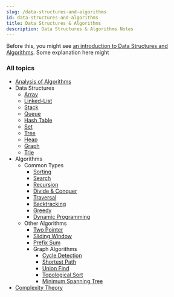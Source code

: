 ```yaml
---
slug: /data-structures-and-algorithms
id: data-structures-and-algorithms
title: Data Structures & Algorithms
description: Data Structures & Algorithms Notes
---
```


Before this, you might see [an introduction to Data Structures and Algorithms](/computer-and-programming-fundamentals/data-structures-and-algorithms). Some explanation here might

### All topics

- [Analysis of Algorithms](data-structures-and-algorithms/analysis-of-algorithms)
- Data Structures
  - [Array](data-structures-and-algorithms/array)
  - [Linked-List](data-structures-and-algorithms/linked-list)
  - [Stack](data-structures-and-algorithms/stack)
  - [Queue](data-structures-and-algorithms/queue)
  - [Hash Table](data-structures-and-algorithms/hash-table)
  - [Set](data-structures-and-algorithms/set)
  - [Tree](data-structures-and-algorithms/tree)
  - [Heap](data-structures-and-algorithms/heap)
  - [Graph](data-structures-and-algorithms/graph)
  - [Trie](data-structures-and-algorithms/trie)
- Algorithms
  - Common Types
    - [Sorting](data-structures-and-algorithms/sorting)
    - [Search](data-structures-and-algorithms/search)
    - [Recursion](data-structures-and-algorithms/recursion)
    - [Divide & Conquer](data-structures-and-algorithms/divide-and-conquer)
    - [Traversal](data-structures-and-algorithms/traversal)
    - [Backtracking](data-structures-and-algorithms/backtracking)
    - [Greedy](data-structures-and-algorithms/greedy)
    - [Dynamic Programming](data-structures-and-algorithms/dynamic-programming)
  - Other Algorithms
    - [Two Pointer](data-structures-and-algorithms/two-pointer)
    - [Sliding Window](data-structures-and-algorithms/sliding-window)
    - [Prefix Sum](data-structures-and-algorithms/prefix-sum)
    - Graph Algorithms
      - [Cycle Detection](data-structures-and-algorithms/cycle-detection)
      - [Shortest Path](data-structures-and-algorithms/shortest-path)
      - [Union Find](data-structures-and-algorithms/union-find)
      - [Topological Sort](data-structures-and-algorithms/topological-sort)
      - [Minimum Spanning Tree](data-structures-and-algorithms/minimum-spanning-tree)
- [Complexity Theory](data-structures-and-algorithms/complexity-theory)
